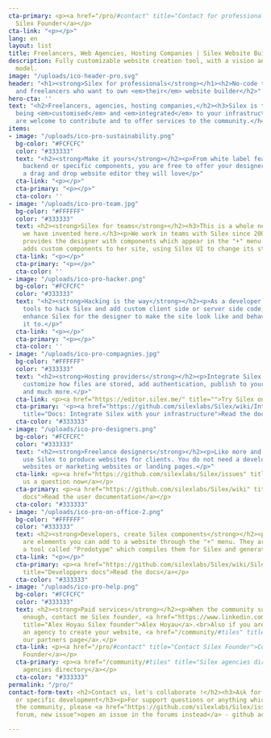 ```yaml
---
cta-primary: <p><a href="/pro/#contact" title="Contact for professionals">Contact
  Silex Founder</a></p>
cta-link: "<p></p>"
lang: en
layout: list
title: Freelancers, Web Agencies, Hosting Companies | Silex Website Builder
description: Fully customizable website creation tool, with a vision and a great business
  model.
image: "/uploads/ico-header-pro.svg"
header: "<h1><strong>Silex for professionals</strong></h1><h2>No-code tool for companies
  and freelancers who want to own <em>their</em> website builder</h2>"
hero-cta: ''
text: "<h2>Freelancers, agencies, hosting companies,</h2><h3>Silex is the best at
  being <em>customised</em> and <em>integrated</em> to your infrastructure </h3><h4>You
  are welcome to contribute and to offer services to the community.</h4>"
items:
- image: "/uploads/ico-pro-sustainability.png"
  bg-color: "#FCFCFC"
  color: "#333333"
  text: "<h2><strong>Make it yours</strong></h2><p>From white label features to custom
    backend or specific components, you are free to offer your designers or customers
    a drag and drop website editor they will love</p>"
  cta-link: "<p></p>"
  cta-primary: "<p></p>"
  cta-color: ''
- image: "/uploads/ico-pro-team.jpg"
  bg-color: "#FFFFFF"
  color: "#333333"
  text: <h2><strong>Silex for teams</strong></h2><h3>This is a whole new philosophy
    we have invented here.</h3><p>We work in teams with Silex since 2006. The developer
    provides the designer with components which appear in the "+" menu. The designer
    adds custom components to her site, using Silex UI to change its style and behavior.</p>
  cta-link: "<p></p>"
  cta-primary: "<p></p>"
  cta-color: ''
- image: "/uploads/ico-pro-hacker.png"
  bg-color: "#FCFCFC"
  color: "#333333"
  text: "<h2><strong>Hacking is the way</strong></h2><p>As a developer you have the
    tools to hack Silex and add custom client side or server side code, which will
    enhance Silex for the designer to make the site look like and behave how she wants
    it to.</p>"
  cta-link: "<p></p>"
  cta-primary: "<p></p>"
  cta-color: ''
- image: "/uploads/ico-pro-compagnies.jpg"
  bg-color: "#FFFFFF"
  color: "#333333"
  text: "<h2><strong>Hosting providers</strong></h2><p>Integrate Silex with your infrastructure:
    customize how files are stored, add authentication, publish to your own servers,
    and much more.</p>"
  cta-link: <p><a href="https://editor.silex.me/" title="">Try Silex online now</a></p>
  cta-primary: '<p><a href="https://github.com/silexlabs/Silex/wiki/Integrate-Silex-with-your-infrastructure"
    title="Docs: Integrate Silex with your infrastructure">Read the docs</a></p>'
  cta-color: "#333333"
- image: "/uploads/ico-pro-designers.png"
  bg-color: "#FCFCFC"
  color: "#333333"
  text: "<h2><strong>Freelance designers</strong></h2><p>Like more and more designers,
    use Silex to produce websites for clients. You do not need a developer for showcase
    websites or marketing websites or landing pages.</p>"
  cta-link: <p><a href="https://github.com/silexlabs/Silex/issues" title="Silex forums">Ask
    us a question now</a></p>
  cta-primary: <p><a href="https://github.com/silexlabs/Silex/wiki" title="Silex user
    docs">Read the user documentation</a></p>
  cta-color: "#333333"
- image: "/uploads/ico-pro-on-office-2.png"
  bg-color: "#FFFFFF"
  color: "#333333"
  text: <h2><strong>Developers, create Silex components</strong></h2><p>Silex components
    are elements you can add to a website through the "+" menu. They are created with
    a tool called "Prodotype" which compiles them for Silex and generates the UI.</p>
  cta-link: "<p></p>"
  cta-primary: <p><a href="https://github.com/silexlabs/Silex/wiki/Silex-Developer-Guide"
    title="Developpers docs">Read the docs</a></p>
  cta-color: "#333333"
- image: "/uploads/ico-pro-help.png"
  bg-color: "#FCFCFC"
  color: "#333333"
  text: <h2><strong>Paid services</strong></h2><p>When the community support is not
    enough, contact me Silex founder, <a href="https://www.linkedin.com/in/webappdev/"
    title="Alex Hoyau Silex founder">Alex Hoyau</a>.<br>Also if you are looking for
    an agency to create your website, <a href="/community/#tiles" title="Silex agencies">see
    our partners page</a>.</p>
  cta-link: <p><a href="/pro/#contact" title="Contact Silex Founder">Contact Silex
    Founder</a></p>
  cta-primary: <p><a href="/community/#tiles" title="Silex agencies directory">Silex
    agencies directory</a></p>
  cta-color: "#333333"
permalink: "/pro/"
contact-form-text: <h2>Contact us, let's collaborate !</h2><h3>Ask for a quote, partnership
  or specific development</h3><p>For support questions or anything which can benefit
  the community, please <a href="https://github.com/silexlabs/Silex/issues/new" title="Silex
  forum, new issue">open an issue in the forums instead</a> - github account required.</p>

---
```

